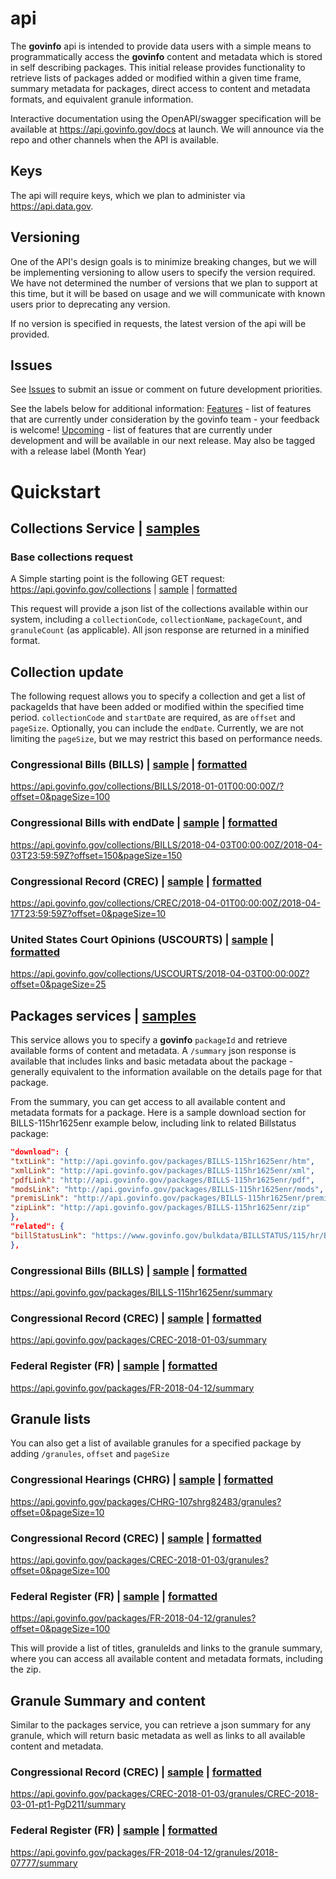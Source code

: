 # api

The **govinfo** api is intended to provide data users with a simple means to programmatically access the **govinfo** content and metadata which is stored in self describing packages. This initial release provides functionality to retrieve lists of packages added or modified within a given time frame, summary metadata for packages, direct access to content and metadata formats, and equivalent granule information.

Interactive documentation using the OpenAPI/swagger specification will be available at https://api.govinfo.gov/docs at launch. We will announce via the repo and other channels when the API is available.

## Keys
The api will require keys, which we plan to administer via https://api.data.gov. 

## Versioning
One of the API's design goals is to minimize breaking changes, but we will be implementing versioning to allow users to specify the version required. We have not determined the number of versions that we plan to support at this time, but it will be based on usage and we will communicate with known users prior to deprecating any version. 

If no version is specified in requests, the latest version of the api will be provided. 

## Issues
See [Issues](https://github.com/usgpo/api/issues) to submit an issue or comment on future development priorities. 

See the labels below for additional information: 
[Features](https://github.com/usgpo/api/labels/Features) - list of features that are currently under consideration by the govinfo team - your feedback is welcome!
[Upcoming](https://github.com/usgpo/api/labels/Upcoming) - list of features that are currently under development and will be available in our next release. May also be tagged with a release label (Month Year)

# Quickstart

## Collections Service | [samples](https://www.github.com/usgpo/api/samples/collections/)

### Base collections request
A Simple starting point is the following GET request:
https://api.govinfo.gov/collections | [sample](https://www.github.com/usgpo/api/samples/collections/collections.json) | [formatted](https://www.github.com/usgpo/api/samples/collections/collections-formatted.json)


This request will provide a json list of the collections available within our system, including a `collectionCode`, `collectionName`, `packageCount`, and `granuleCount` (as applicable). All json response are returned in a minified format.


## Collection update 
The following request allows you to specify a collection and get a list of packageIds that have been added or modified within the specified time period. `collectionCode` and `startDate` are required, as are `offset` and `pageSize`. Optionally, you can include the `endDate`. Currently, we are not limiting the `pageSize`, but we may restrict this based on performance needs.


### Congressional Bills (BILLS) | [sample](https://www.github.com/usgpo/api/samples/collections/BILLS-sample.json) | [formatted](https://www.github.com/usgpo/api/samples/collections/BILLS-sample-formatted.json)
https://api.govinfo.gov/collections/BILLS/2018-01-01T00:00:00Z/?offset=0&pageSize=100 

### Congressional Bills with endDate | [sample](https://www.github.com/usgpo/api/samples/collections/BILLS-sample-endDate.json) | [formatted](https://www.github.com/usgpo/api/samples/collections/BILLS-sample-endDate-formatted.json)
https://api.govinfo.gov/collections/BILLS/2018-04-03T00:00:00Z/2018-04-03T23:59:59Z?offset=150&pageSize=150 

### Congressional Record (CREC) | [sample](https://www.github.com/usgpo/api/samples/collections/CREC-sample.json) | [formatted](https://www.github.com/usgpo/api/samples/collections/CREC-sample-formatted.json)
https://api.govinfo.gov/collections/CREC/2018-04-01T00:00:00Z/2018-04-17T23:59:59Z?offset=0&pageSize=10

### United States Court Opinions (USCOURTS) | [sample](https://www.github.com/usgpo/api/samples/collections/USCOURTS-sample.json) | [formatted](https://www.github.com/usgpo/api/samples/collections/USCOURTS-sample-formatted.json)
https://api.govinfo.gov/collections/USCOURTS/2018-04-03T00:00:00Z?offset=0&pageSize=25



## Packages services | [samples](https://www.github.com/usgpo/api/samples/packages/) 
This service allows you to specify a **govinfo** `packageId` and retrieve available forms of content and metadata. A `/summary` json response is available that includes links and basic metadata about the package - generally equivalent to the information available on the details page for that package.

From the summary, you can get access to all available content and metadata formats for a package. Here is a sample download section for BILLS-115hr1625enr example below, including link to related Billstatus package:

```json
"download": {
"txtLink": "http://api.govinfo.gov/packages/BILLS-115hr1625enr/htm",
"xmlLink": "http://api.govinfo.gov/packages/BILLS-115hr1625enr/xml",
"pdfLink": "http://api.govinfo.gov/packages/BILLS-115hr1625enr/pdf",
"modsLink": "http://api.govinfo.gov/packages/BILLS-115hr1625enr/mods",
"premisLink": "http://api.govinfo.gov/packages/BILLS-115hr1625enr/premis",
"zipLink": "http://api.govinfo.gov/packages/BILLS-115hr1625enr/zip"
},
"related": {
"billStatusLink": "https://www.govinfo.gov/bulkdata/BILLSTATUS/115/hr/BILLSTATUS-115hr1625.xml"
},
```

### Congressional Bills (BILLS) | [sample](https://www.github.com/usgpo/api/samples/packages/BILLS-115hr1625enr-summary.json) | [formatted](https://www.github.com/usgpo/api/samples/packages/BILLS-115hr1625enr-summary-formatted.json)
https://api.govinfo.gov/packages/BILLS-115hr1625enr/summary

### Congressional Record (CREC) | [sample](https://www.github.com/usgpo/api/samples/packages/CREC-2018-01-03-summary.json) | [formatted](https://www.github.com/usgpo/api/samples/packages/CREC-2018-01-03-summary-formatted.json)
https://api.govinfo.gov/packages/CREC-2018-01-03/summary

### Federal Register (FR) | [sample](https://www.github.com/usgpo/api/samples/packages/FR-2018-04-12-summary.json) | [formatted](https://www.github.com/usgpo/api/samples/packages/FR-2018-04-12-summary-formatted.json)
https://api.govinfo.gov/packages/FR-2018-04-12/summary



## Granule lists
You can also get a list of available granules for a specified package by adding `/granules`, `offset` and `pageSize`

### Congressional Hearings (CHRG) | [sample](https://www.github.com/usgpo/api/samples/packages/granules/CHRG-107shrg82483-granules.json) | [formatted](https://www.github.com/usgpo/api/samples/packages/granules/CHRG-107shrg82483-granules.json)
https://api.govinfo.gov/packages/CHRG-107shrg82483/granules?offset=0&pageSize=10

### Congressional Record (CREC) | [sample](https://www.github.com/usgpo/api/samples/packages/granules/CREC-2018-01-03-granules.json) | [formatted](https://www.github.com/usgpo/api/samples/packages/granules/CREC-2018-01-03-granules.json)
https://api.govinfo.gov/packages/CREC-2018-01-03/granules?offset=0&pageSize=100

### Federal Register (FR)  | [sample](https://www.github.com/usgpo/api/samples/packages/granules/FR-2018-04-12-granules.json) | [formatted](https://www.github.com/usgpo/api/samples/packages/granules/CREC-2018-01-03-granules.json)
https://api.govinfo.gov/packages/FR-2018-04-12/granules?offset=0&pageSize=100

This will provide a list of titles, granuleIds and links to the granule summary, where you can access all available content and metadata formats, including the zip. 

## Granule Summary and content
Similar to the packages service, you can retrieve a json summary for any granule, which will return basic metadata as well as links to all available content and metadata.

### Congressional Record (CREC) | [sample](https://www.github.com/usgpo/api/samples/packages/granules/CREC-2018-03-01-pt1-PgD211-granule-summary.json) | [formatted](https://www.github.com/usgpo/api/samples/packages/granules/CREC-2018-03-01-pt1-PgD211-granule-summary-formatted.json)
https://api.govinfo.gov/packages/CREC-2018-01-03/granules/CREC-2018-03-01-pt1-PgD211/summary

### Federal Register (FR) | [sample](https://www.github.com/usgpo/api/samples/packages/granules/FR-2018-04-12_2018-07777-granule-summary.json) | [formatted](https://www.github.com/usgpo/api/samples/packages/granules/FR-2018-04-12_2018-07777-granule-summary-formatted.json) 
https://api.govinfo.gov/packages/FR-2018-04-12/granules/2018-07777/summary
